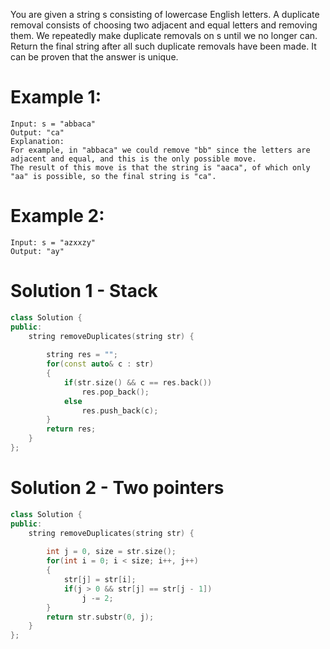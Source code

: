 You are given a string s consisting of lowercase English letters.
A duplicate removal consists of choosing two adjacent and equal letters and removing them.
We repeatedly make duplicate removals on s until we no longer can.
Return the final string after all such duplicate removals have been made. It can be proven that the answer is unique.

# Example 1:
```
Input: s = "abbaca"
Output: "ca"
Explanation: 
For example, in "abbaca" we could remove "bb" since the letters are adjacent and equal, and this is the only possible move.
The result of this move is that the string is "aaca", of which only "aa" is possible, so the final string is "ca".
```

# Example 2:
```
Input: s = "azxxzy"
Output: "ay"
```

# Solution 1 - Stack
```cpp
class Solution {
public:
    string removeDuplicates(string str) {
        
        string res = "";
        for(const auto& c : str)
        {
            if(str.size() && c == res.back())
                res.pop_back();
            else
                res.push_back(c);
        }
        return res;
    }
};
```

# Solution 2 - Two pointers
```cpp
class Solution {
public:
    string removeDuplicates(string str) {
        
        int j = 0, size = str.size();
        for(int i = 0; i < size; i++, j++)
        {
            str[j] = str[i];
            if(j > 0 && str[j] == str[j - 1])
                j -= 2;
        }
        return str.substr(0, j);
    }
};
```
